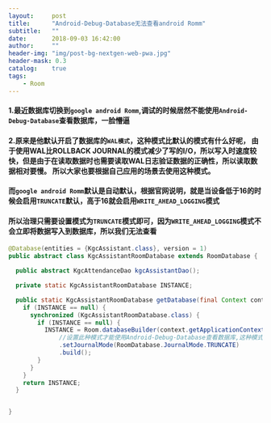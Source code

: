 ```yaml
---
layout:     post
title:      "Android-Debug-Database无法查看android Romm"
subtitle:   ""
date:       2018-09-03 16:42:00
author:     ""
header-img: "img/post-bg-nextgen-web-pwa.jpg"
header-mask: 0.3
catalog:    true
tags:
    - Room
---
```



#### 1.最近数据库切换到`google android Romm`,调试的时候居然不能使用`Android-Debug-Database`查看数据库，一脸懵逼

#### 2.原来是他默认开启了数据库的`WAL模式`，这种模式比默认的模式有什么好呢， 由于使用WAL比ROLLBACK JOURNAL的模式减少了写的I/O，所以写入时速度较快，但是由于在读取数据时也需要读取WAL日志验证数据的正确性，所以读取数据相对要慢。 所以大家也要根据自己应用的场景去使用这种模式。

#### 而`google android Romm`默认是自动默认，根据官网说明，就是当设备低于16的时候会启用`TRUNCATE`默认，高于16就会启用`WRITE_AHEAD_LOGGING`模式

#### 所以治理只需要设置模式为`TRUNCATE`模式即可，因为`WRITE_AHEAD_LOGGING`模式不会立即将数据写入到数据库，所以我们无法查看

```java
@Database(entities = {KgcAssistant.class}, version = 1)
public abstract class KgcAssistantRoomDatabase extends RoomDatabase {

  public abstract KgcAttendanceDao kgcAssistantDao();

  private static KgcAssistantRoomDatabase INSTANCE;

  public static KgcAssistantRoomDatabase getDatabase(final Context context) {
    if (INSTANCE == null) {
      synchronized (KgcAssistantRoomDatabase.class) {
        if (INSTANCE == null) {
          INSTANCE = Room.databaseBuilder(context.getApplicationContext(), KgcAssistantRoomDatabase.class, "kgc_database")
              //设置此种模式才能使用Android-Debug-Database查看数据库,这种模式会造成并发降低
              .setJournalMode(RoomDatabase.JournalMode.TRUNCATE)
              .build();
        }
      }
    }
    return INSTANCE;
  }


}
```
